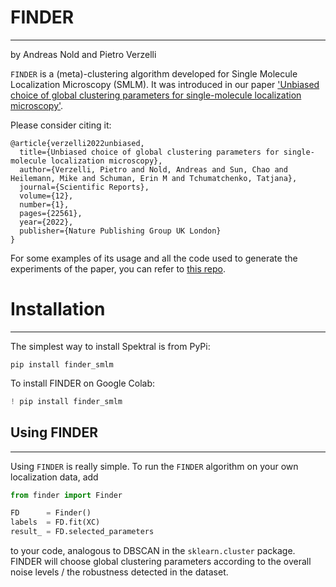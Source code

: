 # FINDER

-----------
by Andreas Nold and Pietro Verzelli


`FINDER` is a (meta)-clustering algorithm developed for Single Molecule Localization Microscopy (SMLM).
It was introduced in our paper 
['Unbiased choice of global clustering parameters for single-molecule localization microscopy'](https://www.nature.com/articles/s41598-022-27074-1).


Please consider citing it:

```
@article{verzelli2022unbiased,
  title={Unbiased choice of global clustering parameters for single-molecule localization microscopy},
  author={Verzelli, Pietro and Nold, Andreas and Sun, Chao and Heilemann, Mike and Schuman, Erin M and Tchumatchenko, Tatjana},
  journal={Scientific Reports},
  volume={12},
  number={1},
  pages={22561},
  year={2022},
  publisher={Nature Publishing Group UK London}
}
```

For some examples of its usage and all the code used to generate the experiments of the paper, you can refer to 
[this repo](https://github.com/NoldAndreas/FINDER).

# Installation

----------------

The simplest way to install Spektral is from PyPi:
```shell
pip install finder_smlm 
```

To install FINDER on Google Colab:

```python
! pip install finder_smlm
```

## Using FINDER

---------------

Using `FINDER` is really simple.
To run the `FINDER` algorithm on your own localization data, add

```python
from finder import Finder

FD      = Finder()
labels  = FD.fit(XC)
result_ = FD.selected_parameters
```

to your code, analogous to DBSCAN in the `sklearn.cluster` package.
FINDER will choose global clustering parameters according to the overall noise levels / the robustness detected in the dataset.
